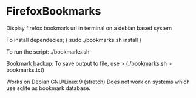 # FirefoxBookmarks

Display firefox bookmark url in terminal on a debian based system

To install dependecies; ( sudo ./bookmarks.sh install )

To run the script:
./bookmarks.sh

Bookmark backup:
To save output to file, use > (./bookmarks.sh > bookmarks.txt)


Works on Debian GNU/Linux 9 (stretch)
Does not work on systems which use sqlite as bookmark database.
